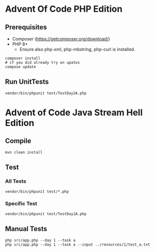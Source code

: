# Advent Of Code PHP Edition

## Prerequisites
* Composer (https://getcomposer.org/download/)
* PHP 8+
    * Ensure also php-xml, php-mbstring, php-curl is installed.

```shell
composer install
# if you did already try on upates
compose update
```

## Run UnitTests

```shell
vendor/bin/phpunit test/TestDay2A.php
```


# Advent of Code Java Stream Hell Edition

## Compile

```shell
mvn clean install
```

## Test

### All Tests
```shell 
vendor/bin/phpunit test/*.php
```

### Specific Test
```shell
vendor/bin/phpunit test/TestDay1A.php
```

## Manual Tests

```shell
php src/app.php --day 1 --task a 
php src/app.php --day 1 --task a --input ../resources/1/test_a.txt
```
